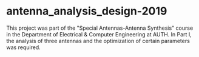 # antenna_analysis_design-2019
This project was part of the "Special Antennas-Antenna Synthesis" course in the Department of Electrical & Computer Engineering at AUTH. 
In Part I, the analysis of three antennas and the optimization of certain parameters was required.

